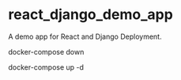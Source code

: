 # react_django_demo_app
A demo app for React and Django Deployment.

docker-compose down

docker-compose up -d
